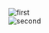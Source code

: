 ![first](https://sun9-74.userapi.com/impg/cWY_6kxzVAxdbhBvV_FwXiY0SaXCwtjrlFYtVg/rU8uiWXeELE.jpg?size=1800x1200&quality=95&sign=91eeae8ebc39dd42a8e74ef395fa4867&type=album)<br>
![second](https://sun125-1.userapi.com/impg/-rzHHov7fdNPVbrIDjUClLvRtIaVVetvkFBAfA/Hdx2wy0edkM.jpg?size=1800x1200&quality=95&sign=b1fca6ff3175f179203a6ba16ae4a37a&type=album)
